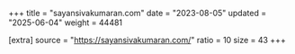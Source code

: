 +++
title = "sayansivakumaran.com"
date = "2023-08-05"
updated = "2025-06-04"
weight = 44481

[extra]
source = "https://sayansivakumaran.com/"
ratio = 10
size = 43
+++
